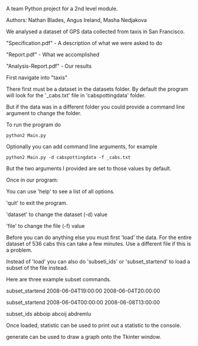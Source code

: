 A team Python project for a 2nd level module.

Authors: Nathan Blades, Angus Ireland, Masha Nedjakova

We analysed a dataset of GPS data collected from taxis in San Francisco.

"Specification.pdf" - A description of what we were asked to do

"Report.pdf" - What we accomplished

"Analysis-Report.pdf" - Our results

First navigate into "taxis"

There first must be a dataset in the datasets folder. By default the program will look for the '\_cabs.txt' file in 'cabspottingdata' folder.

But if the data was in a different folder you could provide a command line argument to change the folder. 

To run the program do

    python2 Main.py

Optionally you can add command line arguments, for example

    python2 Main.py -d cabspottingdata -f _cabs.txt

But the two arguments I provided are set to those values by default.

Once in our program:

You can use 'help' to see a list of all options.

'quit' to exit the program.

'dataset' to change the dataset (-d) value

'file' to change the file (-f) value

Before you can do anything else you must first 'load' the data. For the entire dataset of 536 cabs this can take a few minutes. Use a different file if this is a problem.

Instead of 'load' you can also do 'subseti\_ids' or 'subset\_startend' to load a subset of the file instead.

Here are three example subset commands.

subset\_startend 2008-06-04T19:00:00 2008-06-04T20:00:00

subset\_startend 2008-06-04T00:00:00 2008-06-08T13:00:00

subset\_ids abboip abcoij abdremlu

Once loaded, statistic <statistic> can be used to print out a statistic to the console.

generate <graph> can be used to draw a graph onto the Tkinter window.
